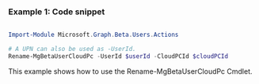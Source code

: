 ### Example 1: Code snippet

```powershell

Import-Module Microsoft.Graph.Beta.Users.Actions

# A UPN can also be used as -UserId.
Rename-MgBetaUserCloudPc -UserId $userId -CloudPCId $cloudPCId

```
This example shows how to use the Rename-MgBetaUserCloudPc Cmdlet.

